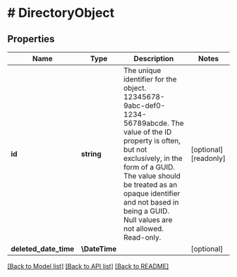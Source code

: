 # # DirectoryObject

## Properties

Name | Type | Description | Notes
------------ | ------------- | ------------- | -------------
**id** | **string** | The unique identifier for the object. 12345678-9abc-def0-1234-56789abcde. The value of the ID property is often, but not exclusively, in the form of a GUID. The value should be treated as an opaque identifier and not based in being a GUID. Null values are not allowed. Read-only. | [optional] [readonly]
**deleted_date_time** | **\DateTime** |  | [optional]

[[Back to Model list]](../../README.md#models) [[Back to API list]](../../README.md#endpoints) [[Back to README]](../../README.md)
